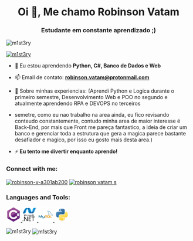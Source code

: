 <h1 align="center">Oi 👋, Me chamo Robinson Vatam</h1>
<h3 align="center">Estudante em constante aprendizado ;)</h3>

<p align="left"> <img src="https://komarev.com/ghpvc/?username=m1st3ry&label=Profile%20views&color=0e75b6&style=flat" alt="m1st3ry" /> </p>

<p align="left"> <a href="https://github.com/ryo-ma/github-profile-trophy"><img src="https://github-profile-trophy.vercel.app/?username=m1st3ry" alt="m1st3ry" /></a> </p>

- 🌱 Eu estou aprendendo **Python, C#, Banco de Dados e Web**

- 📫 Email de contato: **robinson.vatam@protonmail.com**

- 📄 Sobre minhas experiencias: (Aprendi Python e Logica durante o primeiro semestre, Desenvolvimento Web e POO no segundo e atualmente aprendendo RPA e DEVOPS no terceiros 
- semetre, como eu nao trabalho na area ainda, eu fico revisando conteudo constantemente, contudo minha area de maior interesse é Back-End, por mais que Front me pareça fantastico, a ideia de criar um banco e gerenciar toda a estrutura que gera a magica parece bastante desafiador e magico, por isso eu gosto mais desta area.)

- ⚡  **Eu tento me divertir enquanto aprendo!**

<h3 align="left">Connect with me:</h3>
<p align="left">
<a href="https://linkedin.com/in/robinson-v-a301ab200" target="blank"><img align="center" src="https://raw.githubusercontent.com/rahuldkjain/github-profile-readme-generator/master/src/images/icons/Social/linked-in-alt.svg" alt="robinson-v-a301ab200" height="30" width="40" /></a>
<a href="https://fb.com/robinson vatam s" target="blank"><img align="center" src="https://raw.githubusercontent.com/rahuldkjain/github-profile-readme-generator/master/src/images/icons/Social/facebook.svg" alt="robinson vatam s" height="30" width="40" /></a>
</p>

<h3 align="left">Languages and Tools:</h3>
<p align="left"> <a href="https://www.w3schools.com/cs/" target="_blank"> <img src="https://raw.githubusercontent.com/devicons/devicon/master/icons/csharp/csharp-original.svg" alt="csharp" width="40" height="40"/> </a> <a href="https://dotnet.microsoft.com/" target="_blank"> <img src="https://raw.githubusercontent.com/devicons/devicon/master/icons/dot-net/dot-net-original-wordmark.svg" alt="dotnet" width="40" height="40"/> </a> <a href="https://www.mysql.com/" target="_blank"> <img src="https://raw.githubusercontent.com/devicons/devicon/master/icons/mysql/mysql-original-wordmark.svg" alt="mysql" width="40" height="40"/> </a> <a href="https://www.python.org" target="_blank"> <img src="https://raw.githubusercontent.com/devicons/devicon/master/icons/python/python-original.svg" alt="python" width="40" height="40"/> </a> </p>

<p><img align="left" src="https://github-readme-stats.vercel.app/api/top-langs?username=m1st3ry&show_icons=true&locale=en&layout=compact" alt="m1st3ry" /></p>

<p>&nbsp;<img align="center" src="https://github-readme-stats.vercel.app/api?username=m1st3ry&show_icons=true&locale=en" alt="m1st3ry" /></p>
